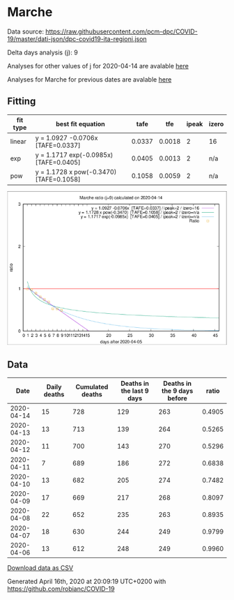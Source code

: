 # Marche

Data source: https://raw.githubusercontent.com/pcm-dpc/COVID-19/master/dati-json/dpc-covid19-ita-regioni.json

Delta days analysis (j): 9

Analyses for other values of j for 2020-04-14 are avalable [here](../2020-04-14/README.md)

Analyses for Marche for previous dates are avalable [here](../README.md)

## Fitting 
|fit type|best fit equation|tafe|tfe|ipeak|izero|
|-------|-----|--------|------|---|---|
|linear|y = 1.0927 -0.0706x  [TAFE=0.0337]|0.0337|0.0018|2|16|
|exp|y = 1.1717 exp(-0.0985x)  [TAFE=0.0405]|0.0405|0.0013|2|n/a|
|pow|y = 1.1728 x pow(-0.3470)  [TAFE=0.1058]|0.1058|0.0059|2|n/a|

![Plot](COVID-19_marche_j9_2020-04-14.png)

## Data
|Date|Daily deaths|Cumulated deaths|Deaths in the last 9 days|Deaths in the 9 days before|ratio|
|----|----------|-----------|-------|--------------------|-----|
|2020-04-14|15|728|129|263|0.4905|
|2020-04-13|13|713|139|264|0.5265|
|2020-04-12|11|700|143|270|0.5296|
|2020-04-11|7|689|186|272|0.6838|
|2020-04-10|13|682|205|274|0.7482|
|2020-04-09|17|669|217|268|0.8097|
|2020-04-08|22|652|235|263|0.8935|
|2020-04-07|18|630|244|249|0.9799|
|2020-04-06|13|612|248|249|0.9960|

[Download data as CSV](COVID-19_marche_j9_2020-04-14.csv)

Generated April 16th, 2020 at 20:09:19 UTC+0200 with https://github.com/robianc/COVID-19
